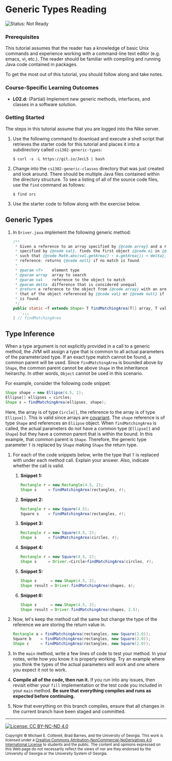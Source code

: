 # Generic Types Reading

![Status: Not Ready](https://img.shields.io/badge/Status-Not%20Ready-red.svg)

### Prerequisites

This tutorial assumes that the reader has a knowledge of basic Unix commands and experience working
with a command-line text editor (e.g. emacs, vi, etc.). The reader should be familiar with compiling
and running Java code contained in packages.

To get the most out of this tutorial, you should follow along and take notes.

### Course-Specific Learning Outcomes

* **LO2.d:** (Partial) Implement new generic methods, interfaces, and classes in a software solution.

### Getting Started

The steps in this tutorial assume that you are logged into the Nike server.

1. Use the following command to download and execute a shell script that retrieves
   the starter code for this tutorial and places it into a subdirectory
   called `cs1302-generic-types`:

   ```
   $ curl -s -L https://git.io/JecL5 | bash
   ```

1. Change into the `cs1302-generic-classes` directory that was just created and look around. 
   There should be multiple Java files contained within the directory structure. To see a listing 
   of all of the source code files, use the `find` command as follows:

   ```
   $ find src
   ```

1. Use the starter code to follow along with the exercise below.

## Generic Types

1. In `Driver.java` implement the following generic method:

   ```java
   /**
    * Given a reference to an array specified by {@code array} and a reference
    * specified by {@code val}, finds the first object {@code o} in {@code array} 
    * such that {@code Math.abs(val.getArea() - o.getArea()) < delta}, then returns its
    * reference; returns {@code null} if no match is found. 
    *
    * @param <T>    element type
    * @param array  array to search
    * @param val    reference to the object to match
    * @param delta  difference that is considered unequal
    * @return a reference to the object from {@code array} with an area matching
    * that of the object referenced by {@code val} or {@code null} if no match
    * is found.
    */
   public static <T extends Shape> T findMatchingArea(T[] array, T val, double delta) {
       ...
   } // findMatchingArea
   ```

## Type Inference

When a type argument is not explicitly provided in a call to a generic method, the JVM will
assign a type that is common to all actual parameters of the parameterized type. If an exact
type match cannot be found, a common parent will be used. Since `findMatchingArea` is bounded
above by `Shape`, the common parent cannot be above `Shape` in the inheritance heirarchy. In 
other words, `Object` cannot be used in this scenario.

For example, consider the following code snippet:
   
```java
Shape shape = new Ellipse(4.5, 2);
Ellipse[] ellipses = circles;
Shape s = findMatchingArea(ellipses, shape);
```
      
Here, the array is of type `Circle[]`, the reference to the array is of type `Ellipse[]`. This is valid
since arrays are [covariant](https://dzone.com/articles/covariance-and-contravariance). The `shape` reference
is of type `Shape` and references an `Eliipse` object. When `findMatchingArea` is called, the actual parameters
do not have a common type (`Ellipse[]` and `Shape`) but they have a common parent that is within the bound. In this
example, that common parent is `Shape`. Therefore, the generic type parameter `T` is replaced by `Shape` 
making `Shape` the return type.

1. For each of the code snippets below, write the type that `T` is replaced with under
   each method call. Explain your answer. Also, indicate whether the call is valid.

   1. **Snippet 1:**
     
      ```java
      Rectangle r = new Rectangle(4.5, 2);
      Shape s     = findMatchingArea(rectangles, r);
      ```

   1. **Snippet 2:**
   
      ```java
      Rectangle r = new Square(4.5);
      Square s    = findMatchingArea(rectangles, r);
      ```
   
   1. **Snippet 3:**

      ```java
      Rectangle r = new Square(4.5, 2);
      Shape s     = findMatchingArea(circles, r);
      ```

   1. **Snippet 4:**

      ```java
      Rectangle r = new Square(4.5, 2);
      Shape s     = Driver.<Circle>findMatchingArea(circles, r);
      ```

   1. **Snippet 5:**

      ```java
      Shape s      = new Shape(4.5, 2);
      Shape result = Driver.findMatchingArea(shapes, s);
      ```

   1. **Snippet 6:**

      ```java
      Shape s      = new Shape(4.5, 2);
      Shape result = Driver.findMatchingArea(shapes, 2.5);
      ```

1. Now, let's keep the method call the same but change the type of the reference we are storing the return value in.

   ```java
   Rectangle a = findMatchingArea(rectangles, new Square(2.0));
   Square b    = findMatchingArea(rectangles, new Square(2.0));
   Shape c     = findMatchingArea(rectangles, new Square(2.0));
   ```

1. In the `main` method, write a few lines of code to test your method.
   In your notes, write how you know it is properly working. Try an example
   where you think the types of the actual parameters will work and one where
   you expect it not to work.

1. **Compile all of the code, then run it.** If you run into any issues,
   then revisit either your `fill` implementation or the test code you
   included in your `main` method. **Be sure that everything compiles
   and runs as expected before continuing.**
   
1. Now that everything on this branch compiles, ensure that all changes 
   in the current branch have been staged and committed. 

<hr/>

[![License: CC BY-NC-ND 4.0](https://img.shields.io/badge/License-CC%20BY--NC--ND%204.0-lightgrey.svg)](http://creativecommons.org/licenses/by-nc-nd/4.0/)

<small>
Copyright &copy; Michael E. Cotterell, Brad Barnes, and the University of Georgia.
This work is licensed under a <a rel="license" href="http://creativecommons.org/licenses/by-nc-nd/4.0/">Creative Commons Attribution-NonCommercial-NoDerivatives 4.0 International License</a> to students and the public.
The content and opinions expressed on this Web page do not necessarily reflect the views of nor are they endorsed by the University of Georgia or the University System of Georgia.
</small>
